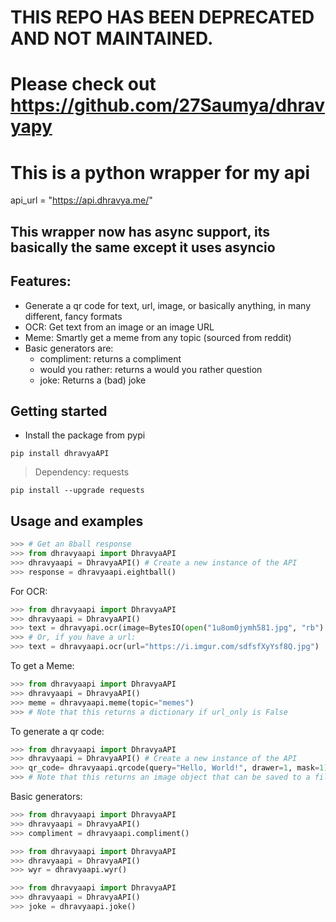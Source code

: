 # THIS REPO HAS BEEN DEPRECATED AND NOT MAINTAINED. 
# Please check out https://github.com/27Saumya/dhravyapy

# This is a python wrapper for my api

api_url = "https://api.dhravya.me/"

## This wrapper now has async support, its basically the same except it uses asyncio

## Features:
- Generate a qr code for text, url, image, or basically anything, in many different, fancy formats
- OCR: Get text from an image or an image URL
- Meme: Smartly get a meme from any topic (sourced from reddit)
- Basic generators are:
  - compliment: returns a compliment
  - would you rather: returns a would you rather question
  - joke: Returns a (bad) joke

## Getting started
- Install the package from pypi
```
pip install dhravyaAPI
```

> Dependency: requests
```
pip install --upgrade requests
```

## Usage and examples
```python
>>> # Get an 8ball response
>>> from dhravyaapi import DhravyaAPI
>>> dhravyaapi = DhravyaAPI() # Create a new instance of the API
>>> response = dhravyaapi.eightball()
```

For OCR:
```python
>>> from dhravyaapi import DhravyaAPI
>>> dhravyaapi = DhravyaAPI()
>>> text = dhravyapi.ocr(image=BytesIO(open("1u8om0jymh581.jpg", "rb").read()))
>>> # Or, if you have a url:
>>> text = dhravyaapi.ocr(url="https://i.imgur.com/sdfsfXyYsf8Q.jpg")
```

To get a Meme:
```python
>>> from dhravyaapi import DhravyaAPI
>>> dhravyaapi = DhravyaAPI()
>>> meme = dhravyaapi.meme(topic="memes")
>>> # Note that this returns a dictionary if url_only is False
```

To generate a qr code:
```python
>>> from dhravyaapi import DhravyaAPI
>>> dhravyaapi = DhravyaAPI() # Create a new instance of the API
>>> qr_code= dhravyaapi.qrcode(query="Hello, World!", drawer=1, mask=1)))
>>> # Note that this returns an image object that can be saved to a file
```

Basic generators:
```python
>>> from dhravyaapi import DhravyaAPI
>>> dhravyaapi = DhravyaAPI()
>>> compliment = dhravyaapi.compliment()
```

```python
>>> from dhravyaapi import DhravyaAPI
>>> dhravyaapi = DhravyaAPI()
>>> wyr = dhravyaapi.wyr()
```

```python
>>> from dhravyaapi import DhravyaAPI
>>> dhravyaapi = DhravyaAPI()
>>> joke = dhravyaapi.joke()
```





